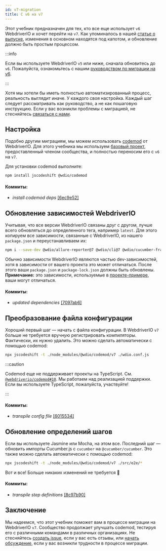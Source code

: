```yaml
---
id: v7-migration
title: С v6 на v7
---
```


Этот учебник предназначен для тех, кто все еще использует `v6` WebdriverIO и хочет перейти на `v7`. Как упоминалось в нашей [статье о выпуске](https://webdriver.io/blog/2021/02/09/webdriverio-v7-released), изменения в основном находятся под капотом, и обновление должно быть простым процессом.

:::info

Если вы используете WebdriverIO `v5` или ниже, сначала обновитесь до `v6`. Пожалуйста, ознакомьтесь с нашим [руководством по миграции на v6](v6-migration).

:::

Хотя мы хотели бы иметь полностью автоматизированный процесс, реальность выглядит иначе. У каждого своя настройка. Каждый шаг следует рассматривать как руководство, а не как пошаговую инструкцию. Если у вас возникли проблемы с миграцией, не стесняйтесь [связаться с нами](https://github.com/webdriverio/codemod/discussions/new).

## Настройка

Подобно другим миграциям, мы можем использовать [codemod](https://github.com/webdriverio/codemod) от WebdriverIO. Для этого учебника мы используем [базовый проект](https://github.com/WarleyGabriel/demo-webdriverio-cucumber), предоставленный членом сообщества, и полностью переносим его с `v6` на `v7`.

Для установки codemod выполните:

```sh
npm install jscodeshift @wdio/codemod
```

#### Коммиты:

- _install codemod deps_ [[6ec9e52]](https://github.com/WarleyGabriel/demo-webdriverio-cucumber/pull/11/commits/6ec9e52038f7e8cb1221753b67040b0f23a8f61a)

## Обновление зависимостей WebdriverIO

Учитывая, что все версии WebdriverIO связаны друг с другом, лучше всего обновляться до определенного тега, например `latest`. Для этого копируем все зависимости, связанные с WebdriverIO, из нашего `package.json` и переустанавливаем их:

```sh
npm i --save-dev @wdio/allure-reporter@7 @wdio/cli@7 @wdio/cucumber-framework@7 @wdio/local-runner@7 @wdio/spec-reporter@7 @wdio/sync@7 wdio-chromedriver-service@7 wdio-timeline-reporter@7 webdriverio@7
```

Обычно зависимости WebdriverIO являются частью dev-зависимостей, хотя в зависимости от вашего проекта это может отличаться. После этого ваши `package.json` и `package-lock.json` должны быть обновлены. __Примечание:__ это зависимости, используемые в [проекте-примере](https://github.com/WarleyGabriel/demo-webdriverio-cucumber), ваши могут отличаться.

#### Коммиты:

- _updated dependencies_ [[7097ab6]](https://github.com/WarleyGabriel/demo-webdriverio-cucumber/pull/11/commits/7097ab6297ef9f37ead0a9c2ce9fce8d0765458d)

## Преобразование файла конфигурации

Хороший первый шаг — начать с файла конфигурации. В WebdriverIO `v7` больше не требуется вручную регистрировать компиляторы. Фактически, их нужно удалить. Это можно сделать автоматически с помощью codemod:

```sh
npx jscodeshift -t ./node_modules/@wdio/codemod/v7 ./wdio.conf.js
```

:::caution

Codemod еще не поддерживает проекты на TypeScript. См. [`@webdriverio/codemod#10`](https://github.com/webdriverio/codemod/issues/10). Мы работаем над реализацией поддержки. Если вы используете TypeScript, пожалуйста, участвуйте!

:::

#### Коммиты:

- _transpile config file_ [[6015534]](https://github.com/WarleyGabriel/demo-webdriverio-cucumber/pull/11/commits/60155346a386380d8a77ae6d1107483043a43994)

## Обновление определений шагов

Если вы используете Jasmine или Mocha, на этом все. Последний шаг — обновить импорты Cucumber.js с `cucumber` на `@cucumber/cucumber`. Это также можно сделать автоматически с помощью codemod:

```sh
npx jscodeshift -t ./node_modules/@wdio/codemod/v7 ./src/e2e/*
```

Вот и все! Больше никаких изменений не требуется 🎉

#### Коммиты:

- _transpile step definitions_ [[8c97b90]](https://github.com/WarleyGabriel/demo-webdriverio-cucumber/pull/11/commits/8c97b90a8b9197c62dffe4e2954f7dad814753cc)

## Заключение

Мы надеемся, что этот учебник поможет вам в процессе миграции на WebdriverIO `v7`. Сообщество продолжает улучшать codemod, тестируя его с различными командами в различных организациях. Не стесняйтесь [создать issue](https://github.com/webdriverio/codemod/issues/new), если у вас есть отзывы, или [начать обсуждение](https://github.com/webdriverio/codemod/discussions/new), если у вас возникли трудности в процессе миграции.